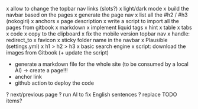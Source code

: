 x allow to change the topbar nav links (slots?)
x light/dark mode
x build the navbar based on the pages
x generate the page nav
  x list all the #h2 / #h3 (nokogiri)
  x anchors
x page description
x write a script to import all the pages from gitbook
x markdown
  x implement liquid tags
    x hint
    x table
    x tabs
    x code
      x copy to the clipboard
x fix the mobile version topbar nav
x handle: redirect_to
x favicon
x sticky folder name in the navbar
x Plausible (settings.yml)
x h1 > h2 > h3
x basic search engine
x script: download the images from Gitbook (+ update the script)
- generate a markdown file for the whole site (to be consumed by a local AI) -> create a page!!!
- anchor link
- github action to deploy the code

? next/previous page
? run AI to fix English sentences
? replace TODO items?
